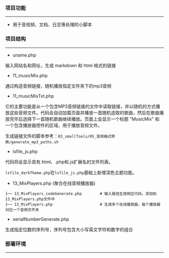 ### 项目功能
---
- 用于音视频、文档、日志等处理的小脚本


### 项目结构
---
- uname.php

输入网站名和网址，生成 markdown 和 html 格式的链接

- 11_musicMix.php

通过构造音频链接，随机播放指定文件夹下的mp3音频

- 11_musicMixTxt.php

它的主要功能是从一个包含MP3音频链接的文件中读取链接，并以随机的方式播放这些音频文件。代码会自动加载页面并播放一首随机选取的歌曲，然后在歌曲播放完毕后选择下一首随机歌曲继续播放。页面上会显示一个标题 "MusicMix" 和一个包含播放器控件的区域，用于播放音频文件。

生成链接文件的脚本参考：`03_smallTools/05_音频格式转换/generate_mp3_paths.sh`

- lsfile_js.php

代码将会显示具有.html、.php和.js扩展名的文件列表。

`lsfile_darkTheme.php`在`lsfile_js.php`基础上新增深色主题功能。

- 13_MixPlayers.php (聚合在线音频播放器) 

```
├── 13_MixPlayers_codeGenerate.php        # 输入路径生成相应代码，添加到13_MixPlayers.php文件中
├── 13_MixPlayers.php                     # 生成多个在线播放器，每个播放器对应一个音频文件夹

```

- serialNumberGenerate.php

生成指定位数的序列号，序列号包含大小写英文字符和数字的组合

### 部署环境
---





